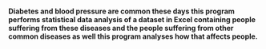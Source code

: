 #### Diabetes and blood pressure are common these days this program performs statistical data analysis of a dataset in Excel containing people suffering from these diseases and the people suffering from other common diseases as well this program analyses how that affects people.
